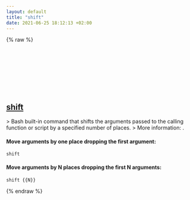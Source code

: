 ```yaml
---
layout: default
title: "shift"
date: 2021-06-25 18:12:13 +02:00
---
```

{% raw %}
<h2 id="shift">
  <a href="/en/common/shift.html">shift</a> <a href="#shift"><svg class="icon">
    <use href="/assets/images/unicode_sprite.svg#link" />
  </svg></a>
</h2>
> Bash built-in command that shifts the arguments passed to the calling function or script by a specified number of places.
> More information: <https://www.gnu.org/software/bash/manual/bash.html#index-shift>.

#### Move arguments by one place dropping the first argument:
```shell
shift
```
#### Move arguments by N places dropping the first N arguments:
```shell
shift {{N}}
```
{% endraw %}